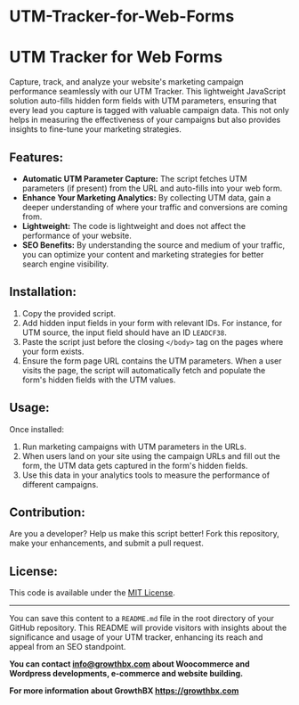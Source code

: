 # UTM-Tracker-for-Web-Forms
<h1>UTM Tracker for Web Forms</h1>
<p>Capture, track, and analyze your website's marketing campaign performance seamlessly with our UTM Tracker. This lightweight JavaScript solution auto-fills hidden form fields with UTM parameters, ensuring that every lead you capture is tagged with valuable campaign data. This not only helps in measuring the effectiveness of your campaigns but also provides insights to fine-tune your marketing strategies.</p><h2>Features:</h2><ul><li><strong>Automatic UTM Parameter Capture:</strong> The script fetches UTM parameters (if present) from the URL and auto-fills into your web form.</li><li><strong>Enhance Your Marketing Analytics:</strong> By collecting UTM data, gain a deeper understanding of where your traffic and conversions are coming from.</li><li><strong>Lightweight:</strong> The code is lightweight and does not affect the performance of your website.</li><li><strong>SEO Benefits:</strong> By understanding the source and medium of your traffic, you can optimize your content and marketing strategies for better search engine visibility.</li></ul><h2>Installation:</h2><ol><li>Copy the provided script.</li><li>Add hidden input fields in your form with relevant IDs. For instance, for UTM source, the input field should have an ID <code>LEADCF38</code>.</li><li>Paste the script just before the closing <code>&lt;/body&gt;</code> tag on the pages where your form exists.</li><li>Ensure the form page URL contains the UTM parameters. When a user visits the page, the script will automatically fetch and populate the form's hidden fields with the UTM values.</li></ol><h2>Usage:</h2><p>Once installed:</p><ol><li>Run marketing campaigns with UTM parameters in the URLs.</li><li>When users land on your site using the campaign URLs and fill out the form, the UTM data gets captured in the form's hidden fields.</li><li>Use this data in your analytics tools to measure the performance of different campaigns.</li></ol><h2>Contribution:</h2><p>Are you a developer? Help us make this script better! Fork this repository, make your enhancements, and submit a pull request.</p><h2>License:</h2><p>This code is available under the <a href="https://opensource.org/licenses/MIT" target="_new">MIT License</a>.</p><hr><p>You can save this content to a <code>README.md</code> file in the root directory of your GitHub repository. This README will provide visitors with insights about the significance and usage of your UTM tracker, enhancing its reach and appeal from an SEO standpoint.</p>


<p><strong>You can contact <a href="mailto:info@growthbx.com">info@growthbx.com</a> about Woocommerce and Wordpress developments, e-commerce and website building.</strong></p>

<p><strong>For more information about GrowthBX <a href="https://growthbx.com" rel="nofollow">https://growthbx.com</a></strong></p>
